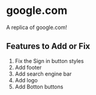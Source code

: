 # google.com
A replica of google.com!


## Features to Add or Fix
1. Fix the Sign in button styles
2. Add footer
3. Add search engine bar
4. Add logo
5. Add Botton buttons